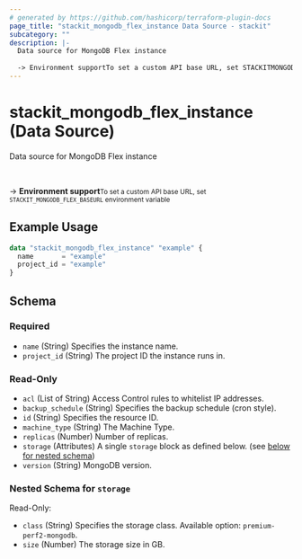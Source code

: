 ```yaml
---
# generated by https://github.com/hashicorp/terraform-plugin-docs
page_title: "stackit_mongodb_flex_instance Data Source - stackit"
subcategory: ""
description: |-
  Data source for MongoDB Flex instance
  
  -> Environment supportTo set a custom API base URL, set STACKITMONGODBFLEX_BASEURL environment variable
---
```


# stackit_mongodb_flex_instance (Data Source)

Data source for MongoDB Flex instance

<br />

-> __Environment support__<small>To set a custom API base URL, set <code>STACKIT_MONGODB_FLEX_BASEURL</code> environment variable </small>

## Example Usage

```terraform
data "stackit_mongodb_flex_instance" "example" {
  name       = "example"
  project_id = "example"
}
```

<!-- schema generated by tfplugindocs -->
## Schema

### Required

- `name` (String) Specifies the instance name.
- `project_id` (String) The project ID the instance runs in.

### Read-Only

- `acl` (List of String) Access Control rules to whitelist IP addresses.
- `backup_schedule` (String) Specifies the backup schedule (cron style).
- `id` (String) Specifies the resource ID.
- `machine_type` (String) The Machine Type.
- `replicas` (Number) Number of replicas.
- `storage` (Attributes) A single `storage` block as defined below. (see [below for nested schema](#nestedatt--storage))
- `version` (String) MongoDB version.

<a id="nestedatt--storage"></a>
### Nested Schema for `storage`

Read-Only:

- `class` (String) Specifies the storage class. Available option: `premium-perf2-mongodb`.
- `size` (Number) The storage size in GB.


